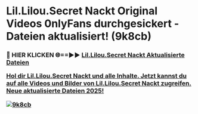 # Lil.Lilou.Secret Nackt Original Videos 0nlyFans durchgesickert - Dateien aktualisiert! (9k8cb)

<h3>🔴 HIER KLICKEN 🌐==►► <a href="https://tinyurl.com/h6vf6nb8" rel="nofollow">Lil.Lilou.Secret Nackt Aktualisierte Dateien

Hol dir Lil.Lilou.Secret Nackt und alle Inhalte. Jetzt kannst du auf alle Videos und Bilder von Lil.Lilou.Secret Nackt zugreifen. Neue aktualisierte Dateien 2025!

[![9k8cb](https://i.imgur.com/sD4kR3V.gif)](https://tinyurl.com/h6vf6nb8)
